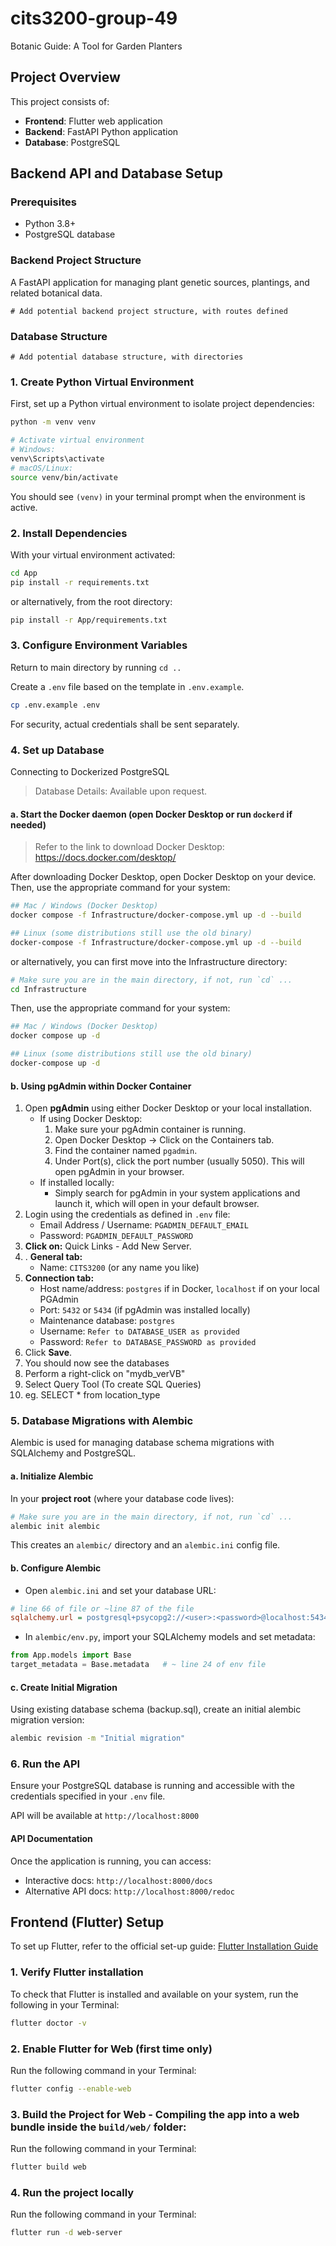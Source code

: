 # cits3200-group-49
Botanic Guide: A Tool for Garden Planters

## Project Overview

This project consists of:
- **Frontend**: Flutter web application
- **Backend**: FastAPI Python application
- **Database**: PostgreSQL

## Backend API and Database Setup

### Prerequisites
- Python 3.8+
- PostgreSQL database

### Backend Project Structure
A FastAPI application for managing plant genetic sources, plantings, and related botanical data.

```
# Add potential backend project structure, with routes defined

```

### Database Structure

```
# Add potential database structure, with directories

```

### 1. **Create Python Virtual Environment**
First, set up a Python virtual environment to isolate project dependencies:

```bash
python -m venv venv

# Activate virtual environment
# Windows:
venv\Scripts\activate
# macOS/Linux:
source venv/bin/activate
```
You should see `(venv)` in your terminal prompt when the environment is active.

### 2. **Install Dependencies**
With your virtual environment activated:

```bash
cd App
pip install -r requirements.txt
```
or alternatively, from the root directory:

```bash
pip install -r App/requirements.txt
```

### 3. **Configure Environment Variables**
Return to main directory by running `cd ..`

Create a `.env` file based on the template in `.env.example`.
```bash
cp .env.example .env
```

For security, actual credentials shall be sent separately. 

### 4. **Set up Database**
Connecting to Dockerized PostgreSQL
> Database Details: Available upon request.

#### a. Start the Docker daemon (open Docker Desktop or run `dockerd` if needed)
> Refer to the link to download Docker Desktop: https://docs.docker.com/desktop/

After downloading Docker Desktop, open Docker Desktop on your device. 
Then, use the appropriate command for your system:

```bash
## Mac / Windows (Docker Desktop)
docker compose -f Infrastructure/docker-compose.yml up -d --build

## Linux (some distributions still use the old binary)
docker-compose -f Infrastructure/docker-compose.yml up -d --build
```

or alternatively, you can first move into the Infrastructure directory:

```bash
# Make sure you are in the main directory, if not, run `cd` ... 
cd Infrastructure
```

Then, use the appropriate command for your system:

```bash
## Mac / Windows (Docker Desktop)
docker compose up -d

## Linux (some distributions still use the old binary)
docker-compose up -d
```

#### b. Using pgAdmin within Docker Container

1. Open **pgAdmin** using either Docker Desktop or your local installation.
   - If using Docker Desktop:
     1. Make sure your pgAdmin container is running.
     2. Open Docker Desktop → Click on the Containers tab.
     3. Find the container named `pgadmin`.
     4. Under Port(s), click the port number (usually 5050). This will open pgAdmin in your browser.
   - If installed locally:
     - Simply search for pgAdmin in your system applications and launch it, which will open in your default browser.
2. Login using the credentials as defined in `.env` file:
   - Email Address / Username: `PGADMIN_DEFAULT_EMAIL`
   - Password: `PGADMIN_DEFAULT_PASSWORD`
3. **Click on:** Quick Links - Add New Server.
4. . **General tab:**  
   - Name: `CITS3200` (or any name you like)  
5. **Connection tab:**  
   - Host name/address: `postgres` if in Docker, `localhost` if on your local PGAdmin 
   - Port: `5432`  or `5434` (if pgAdmin was installed locally)
   - Maintenance database: `postgres`  
   - Username: `Refer to DATABASE_USER as provided`
   - Password: `Refer to DATABASE_PASSWORD as provided` 
6. Click **Save**.  
7. You should now see the databases
8. Perform a right-click on "mydb_verVB" 
9. Select Query Tool (To create SQL Queries)
10. eg. SELECT * from location_type

### 5. Database Migrations with Alembic

Alembic is used for managing database schema migrations with SQLAlchemy and PostgreSQL.

#### a. **Initialize Alembic**
In your **project root** (where your database code lives): 

```bash
# Make sure you are in the main directory, if not, run `cd` ... 
alembic init alembic
```
This creates an `alembic/` directory and an `alembic.ini` config file.

#### b. **Configure Alembic**
- Open `alembic.ini` and set your database URL:

```ini
# line 66 of file or ~line 87 of the file
sqlalchemy.url = postgresql+psycopg2://<user>:<password>@localhost:5434/<databasename>
```

- In `alembic/env.py`, import your SQLAlchemy models and set metadata:
```python
from App.models import Base  
target_metadata = Base.metadata   # ~ line 24 of env file
```

#### c. **Create Initial Migration**
Using existing database schema (backup.sql), create an initial alembic migration version:
```bash
alembic revision -m "Initial migration"
```

### 6. **Run the API**
Ensure your PostgreSQL database is running and accessible with the credentials specified in your `.env` file.

API will be available at `http://localhost:8000`

#### API Documentation
Once the application is running, you can access:
   - Interactive docs: `http://localhost:8000/docs`
   - Alternative API docs: `http://localhost:8000/redoc`


## Frontend (Flutter) Setup
To set up Flutter, refer to the official set-up guide:
[Flutter Installation Guide](https://docs.flutter.dev/get-started/quick)

### 1. Verify Flutter installation
To check that Flutter is installed and available on your system, run the following in your Terminal:
```bash
flutter doctor -v
```

### 2. Enable Flutter for Web (first time only)
Run the following command in your Terminal: 
```bash
flutter config --enable-web
```

### 3. Build the Project for Web - Compiling the app into a web bundle inside the `build/web/` folder:
Run the following command in your Terminal: 
```bash
flutter build web
```

### 4. Run the project locally
Run the following command in your Terminal: 
```bash
flutter run -d web-server
```
